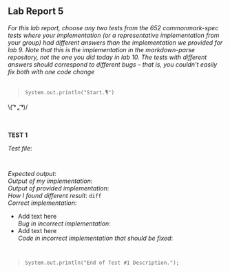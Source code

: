 ## Lab Report 5
*For this lab report, choose any two tests from the 652 commonmark-spec tests where your implementation (or a representative implementation from your group) had different answers than the implementation we provided for lab 9. Note that this is the implementation in the markdown-parse repository, not the one you did today in lab 10. The tests with different answers should correspond to different bugs – that is, you couldn’t easily fix both with one code change*    
<br/>  
>`System.out.println("Start.🎙")`    
  
\\( ͡❛ ₒ ͡❛)/ <br/><br/><br/>

   


**TEST 1**

*Test file*:      
``` 
   
```   
*Expected output*:    
*Output of my implementation*:   
*Output of provided implementation*:   
*How I found different result*: `diff`   
*Correct implementation*:   
* Add text here    
*Bug in incorrect implementation*:   
* Add text here    
*Code in incorrect implementation that should be fixed*:   
```   
   
```  
 

>`System.out.println("End of Test #1 Description.");`  
 
<br/><br/><br/><br/>

